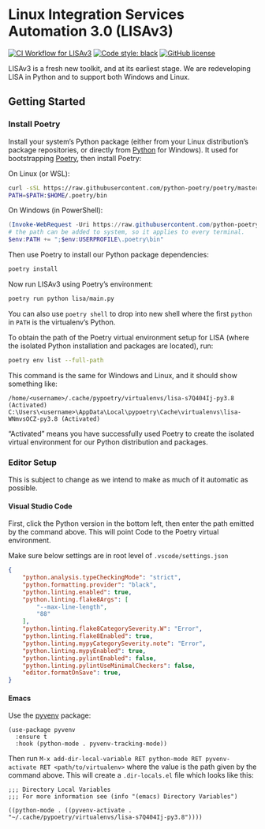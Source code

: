 # Linux Integration Services Automation 3.0 (LISAv3)

[![CI Workflow for LISAv3](https://github.com/LIS/LISAv2/workflows/CI%20Workflow%20for%20LISAv3/badge.svg?branch=main)](https://github.com/LIS/LISAv2/actions?query=workflow%3A%22CI+Workflow+for+LISAv3%22+event%3Apush+branch%3Amain)
[![Code style: black](https://img.shields.io/badge/code%20style-black-000000.svg)](https://github.com/psf/black)
[![GitHub license](https://img.shields.io/github/license/LIS/LISAv2)](https://github.com/LIS/LISAv2/blob/main/LICENSE-2.0.txt)

LISAv3 is a fresh new toolkit, and at its earliest stage. We are redeveloping
LISA in Python and to support both Windows and Linux.

## Getting Started

### Install Poetry

Install your system’s Python package (either from your Linux distribution’s
package repositories, or directly from [Python](https://www.python.org/) for
Windows). It used for bootstrapping [Poetry](https://python-poetry.org/docs/),
then install Poetry:

On Linux (or WSL):

```bash
curl -sSL https://raw.githubusercontent.com/python-poetry/poetry/master/get-poetry.py | python3
PATH=$PATH:$HOME/.poetry/bin
```

On Windows (in PowerShell):

```powershell
(Invoke-WebRequest -Uri https://raw.githubusercontent.com/python-poetry/poetry/master/get-poetry.py -UseBasicParsing).Content | python
# the path can be added to system, so it applies to every terminal.
$env:PATH += ";$env:USERPROFILE\.poetry\bin"
```

Then use Poetry to install our Python package dependencies:

```bash
poetry install
```

Now run LISAv3 using Poetry’s environment:

```bash
poetry run python lisa/main.py
```

You can also use `poetry shell` to drop into new shell where the first `python`
in `PATH` is the virtualenv’s Python.

To obtain the path of the Poetry virtual environment setup for LISA (where the
isolated Python installation and packages are located), run:

```bash
poetry env list --full-path
```

This command is the same for Windows and Linux, and it should show something like:

```
/home/<username>/.cache/pypoetry/virtualenvs/lisa-s7Q404Ij-py3.8 (Activated)
C:\Users\<username>\AppData\Local\pypoetry\Cache\virtualenvs\lisa-WNmvsOCZ-py3.8 (Activated)
```

“Activated” means you have successfully used Poetry to create the isolated
virtual environment for our Python distribution and packages.

### Editor Setup

This is subject to change as we intend to make as much of it automatic as possible.

#### Visual Studio Code

First, click the Python version in the bottom left, then enter the path emitted
by the command above. This will point Code to the Poetry virtual environment.

Make sure below settings are in root level of `.vscode/settings.json`

```json
{
    "python.analysis.typeCheckingMode": "strict",
    "python.formatting.provider": "black",
    "python.linting.enabled": true,
    "python.linting.flake8Args": [
        "--max-line-length",
        "88"
    ],
    "python.linting.flake8CategorySeverity.W": "Error",
    "python.linting.flake8Enabled": true,
    "python.linting.mypyCategorySeverity.note": "Error",
    "python.linting.mypyEnabled": true,
    "python.linting.pylintEnabled": false,
    "python.linting.pylintUseMinimalCheckers": false,
    "editor.formatOnSave": true,
}
```

#### Emacs

Use the [pyvenv](https://github.com/jorgenschaefer/pyvenv) package:

```emacs-lisp
(use-package pyvenv
  :ensure t
  :hook (python-mode . pyvenv-tracking-mode))
```

Then run `M-x add-dir-local-variable RET python-mode RET pyvenv-activate RET
<path/to/virtualenv>` where the value is the path given by the command above.
This will create a `.dir-locals.el` file which looks like this:

```emacs-lisp
;;; Directory Local Variables
;;; For more information see (info "(emacs) Directory Variables")

((python-mode . ((pyvenv-activate . "~/.cache/pypoetry/virtualenvs/lisa-s7Q404Ij-py3.8"))))
```
